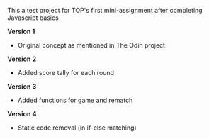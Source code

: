This a test project for TOP's first mini-assignment after completing Javascript basics

**Version 1**
- Original concept as mentioned in The Odin project 

**Version 2**
- Added score tally for each round 

**Version 3**
- Added functions for game and rematch 

**Version 4**
- Static code removal (in if-else matching)